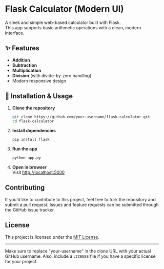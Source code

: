 # Flask Calculator (Modern UI)

A sleek and simple web-based calculator built with Flask.  
This app supports basic arithmetic operations with a clean, modern interface.

## ✨ Features
- **Addition**
- **Subtraction**
- **Multiplication**
- **Division** (with divide-by-zero handling)
- Modern responsive design

## 🚀 Installation & Usage
1. **Clone the repository**
    ```bash
    git clone https://github.com/your-username/flask-calculator.git
    cd flask-calculator
    ```

2. **Install dependencies**
    ```bash
    pip install flask
    ```

3. **Run the app**
    ```bash
    python app.py
    ```

4. **Open in browser**  
   Visit [http://localhost:5000](http://localhost:5000)




## Contributing

If you'd like to contribute to this project, feel free to fork the repository and submit a pull request. Issues and feature requests can be submitted through the GitHub issue tracker.

## License

This project is licensed under the [MIT License](LICENSE).

---

Make sure to replace "your-username" in the clone URL with your actual GitHub username. Also, include a `LICENSE` file if you have a specific license for your project.
